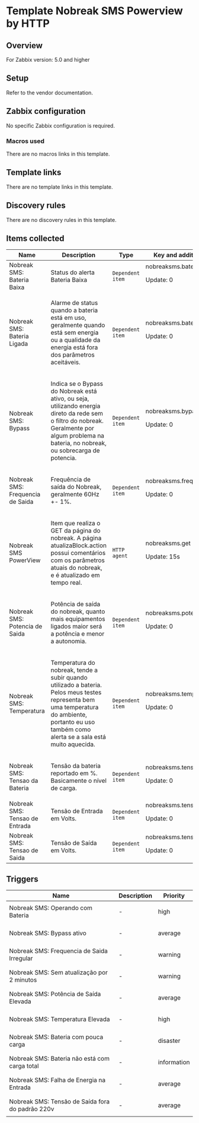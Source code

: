 # Template Nobreak SMS Powerview by HTTP

## Overview

For Zabbix version: 5.0 and higher

## Setup

Refer to the vendor documentation.

## Zabbix configuration

No specific Zabbix configuration is required.

### Macros used

There are no macros links in this template.

## Template links

There are no template links in this template.

## Discovery rules

There are no discovery rules in this template.

## Items collected

|Name|Description|Type|Key and additional info|
|----|-----------|----|----|
|Nobreak SMS: Bateria Baixa|<p>Status do alerta Bateria Baixa</p>|`Dependent item`|nobreaksms.bateria.baixa<p>Update: 0</p>|
|Nobreak SMS: Bateria Ligada|<p>Alarme de status quando a bateria está em uso, geralmente quando está sem energia ou a qualidade da energia está fora dos parâmetros aceitáveis.</p>|`Dependent item`|nobreaksms.bateria.ligada<p>Update: 0</p>|
|Nobreak SMS: Bypass|<p>Indica se o Bypass do Nobreak está ativo, ou seja, utilizando energia direto da rede sem o filtro do nobreak. Geralmente por algum problema na bateria, no nobreak, ou sobrecarga de potencia.</p>|`Dependent item`|nobreaksms.bypass<p>Update: 0</p>|
|Nobreak SMS: Frequencia de Saida|<p>Frequência de saída do Nobreak, geralmente 60Hz +- 1%.</p>|`Dependent item`|nobreaksms.frequencia.saida<p>Update: 0</p>|
|Nobreak SMS PowerView|<p>Item que realiza o GET da página do nobreak. A página atualizaBlock.action possui comentários com os parâmetros atuais do nobreak, e é atualizado em tempo real.</p>|`HTTP agent`|nobreaksms.get<p>Update: 15s</p>|
|Nobreak SMS: Potencia de Saida|<p>Potência de saída do nobreak, quanto mais equipamentos ligados maior será a potência e menor a autonomia.</p>|`Dependent item`|nobreaksms.potencia.saida<p>Update: 0</p>|
|Nobreak SMS: Temperatura|<p>Temperatura do nobreak, tende a subir quando utilizado a bateria. Pelos meus testes representa bem uma temperatura do ambiente, portanto eu uso também como alerta se a sala está muito aquecida.</p>|`Dependent item`|nobreaksms.temperatura<p>Update: 0</p>|
|Nobreak SMS: Tensao da Bateria|<p>Tensão da bateria reportado em %. Basicamente o nível de carga.</p>|`Dependent item`|nobreaksms.tensao.bateria<p>Update: 0</p>|
|Nobreak SMS: Tensao de Entrada|<p>Tensão de Entrada em Volts.</p>|`Dependent item`|nobreaksms.tensao.entrada<p>Update: 0</p>|
|Nobreak SMS: Tensao de Saida|<p>Tensão de Saída em Volts.</p>|`Dependent item`|nobreaksms.tensao.saida<p>Update: 0</p>|
## Triggers

|Name|Description|Priority|
|----|-----------|----|
|Nobreak SMS: Operando com Bateria|<p>-</p>|high|
|Nobreak SMS: Bypass ativo|<p>-</p>|average|
|Nobreak SMS: Frequencia de Saida Irregular|<p>-</p>|warning|
|Nobreak SMS: Sem atualização por 2 minutos|<p>-</p>|warning|
|Nobreak SMS: Potência de Saída Elevada|<p>-</p>|average|
|Nobreak SMS: Temperatura Elevada|<p>-</p>|high|
|Nobreak SMS: Bateria com pouca carga|<p>-</p>|disaster|
|Nobreak SMS: Bateria não está com carga total|<p>-</p>|information|
|Nobreak SMS: Falha de Energia na Entrada|<p>-</p>|average|
|Nobreak SMS: Tensão de Saída fora do padrão 220v|<p>-</p>|average|

